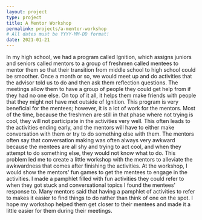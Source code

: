 ```yaml
---
layout: project
type: project
title: A Mentor Workshop
permalink: projects/a-mentor-workshop
# All dates must be YYYY-MM-DD format!
date: 2021-01-21
---
```



In my high school, we had a program called Ignition, which assigns juniors and seniors called mentors to a group of freshmen called mentees to mentor them so that their transition from middle school to high school could be smoother. Once a month or so, we would meet up and do activities that the advisor told us to do and then ask them reflection questions. The meetings allow them to have a group of people they could get help from if they had no one else. On top of it all, it helps them make friends with people that they might not have met outside of Ignition.
This program is very beneficial for the mentees; however, it is a lot of work for the mentors. Most of the time, because the freshmen are still in that phase where not trying is cool, they will not participate in the activities very well. This often leads to the activities ending early, and the mentors will have to either make conversation with them or try to do something else with them. The mentors often say that conversation making was often always very awkward because the mentees are all shy and trying to act cool, and when they attempt to do something else, they would not know what to do.
This problem led me to create a little workshop with the mentors to alleviate the awkwardness that comes after finishing the activities. At the workshop, I would show the mentors' fun games to get the mentees to engage in the activities. I made a pamphlet filled with fun activities they could refer to when they got stuck and conversational topics I found the mentees' response to. Many mentors said that having a pamphlet of activities to refer to makes it easier to find things to do rather than think of one on the spot. I hope my workshop helped them get closer to their mentees and made it a little easier for them during their meetings.
